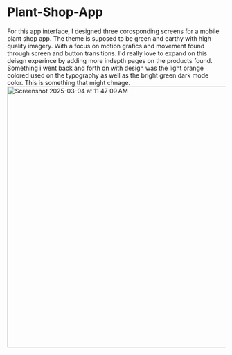 # Plant-Shop-App
For this app interface, I designed three corosponding screens for a mobile plant shop app. The theme is suposed to be green and earthy with high quality imagery. With a focus on motion grafics and movement found through screen and button transitions. 
I'd really love to expand on this deisgn experince by adding more indepth pages on the products found. Something i went back and forth on with design was the light orange colored used on the typography as well as the bright green dark mode color. This is something that might chnage. 
<img width="604" alt="Screenshot 2025-03-04 at 11 47 09 AM" src="https://github.com/user-attachments/assets/dc1d51c2-6e6d-418f-9d37-78bddee19c32" />
